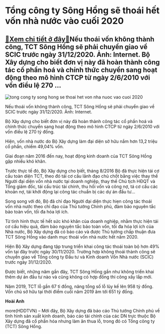 Tổng công ty Sông Hồng sẽ thoái hết vốn nhà nước vào cuối 2020
==============================================================

[:gift:Xem chi tiết ở đây:gift:](https://hddtvn.com/tong-cong-ty-song-hong-se-thoai-het-von-nha-nuoc-vao-cuoi-2020/)Nếu thoái vốn không thành công, TCT Sông Hồng sẽ phải chuyển giao về SCIC trước ngày 31/12/2020. Ảnh: Internet. Bộ Xây dựng cho biết đơn vị này đã hoàn thành công tác cổ phần hoá và chính thức chuyển sang hoạt động theo mô hình CTCP từ ngày 2/6/2010 với vốn điều lệ 270 …
-------------------------------------------------------------------------------------------------------------------------------------------------------------------------------------------------------------------------------------------------------------------------------





![tong cong ty song hong se thoai het von nha nuoc vao cuoi 2020](https://haiquanonline.com.vn/stores/news_dataimages/hienntt/082020/31/14/1050_TYng-cong-ty-cY-phYn-Song-HYng.jpg?rt=20200831205404 "Tổng công ty Sông Hồng sẽ thoái hết vốn nhà nước vào cuối 2020")


Nếu thoái vốn không thành công, TCT Sông Hồng sẽ phải chuyển giao về SCIC trước ngày 31/12/2020. Ảnh: Internet.



Bộ Xây dựng cho biết đơn vị này đã hoàn thành công tác cổ phần hoá và chính thức chuyển sang hoạt động theo mô hình CTCP từ ngày 2/6/2010 với vốn điều lệ 270 tỷ đồng.


Hiện, vốn nhà nước do Bộ Xây dựng làm đại diện sở hữu nắm hơn 13,2 triệu cổ phần, chiếm 49,04% vốn.


Giai đoạn năm 2016 đến nay, hoạt động kinh doanh của TCT Sông Hồng gặp nhiều khó khăn.


Trước thực tế đó, Bộ Xây dựng cho biết, tháng 8/2016 Bộ đã thực hiện tái cơ cấu toàn diện TCT, theo đó tái cơ cấu lãnh đạo chủ chốt bằng việc thay thế Người đại diện vốn nhà nước tại doanh nghiệp, thay thế Chủ tịch HĐQT và Tổng giám đốc, tái cấu trúc tài chính, thu hồi vốn và công nợ, tá cơ cấu các khoản nợ, tái khởi động lại công tác chuẩn bị các dự án đầu tư…


Song song với đó, Bộ đã chỉ đạo Người đại diện thực hiẹn công tác thoái vốn nhà nước theo chỉ đạo của Thủ tướng Chính phủ, đảm bảo nguyên tắc bảo toàn vốn, tối đa hóa lợi ích.


Từ tình hình thực tế hết sức khó khăn của doanh nghiệp, nhằm thực hiện tái cơ cấu hiệu quả, đảm bảo nguyên tắc bảo toàn vốn, tối đa hóa lợi ích của Nhà nước, Bộ Xây dựng đã có báo cáo và được Thủ tướng chấp thuận đưa TCT Sông Hồng vào danh mục thoái vốn nhà nước hết năm 2020.


Hiện Bộ Xây dựng đang tập trung triển khai công tác thoái toàn bộ hơn 49% vốn tại đây trước ngày 30/11/2020. Trường hợp không thoái thành công sẽ chuyển giao về Tổng công ty Đầu tư và Kinh doanh Vốn Nhà nước (SCIC) trước ngày 31/12/2020.


Được biết, những năm gần đây, TCT Sông Hồng gần như không triển khai thêm dự án đầu tư nào và cũng không có hợp đồng thi công xây lắp mới.


Năm 2019, TCT lỗ gần 67 tỉ đồng, nâng tổng số lỗ lũy kế lên 958 tỷ đồng. Vốn chủ sở hữu tại thời điểm cuối năm 2019 âm tới 651 tỷ đồng.




**Hoài Anh**



more(HDDTVN) – Mới đây, Bộ Xây dựng đã báo cáo Thủ tướng Chính phủ về tình hình sản xuất kinh doanh, báo cáo tài chính của các DN trực thuộc Bộ Xây dựng đã cổ phần hóa nhưng làm ăn thua lỗ, trong đó có Tổng công ty (TCT) Sông Hồng.

